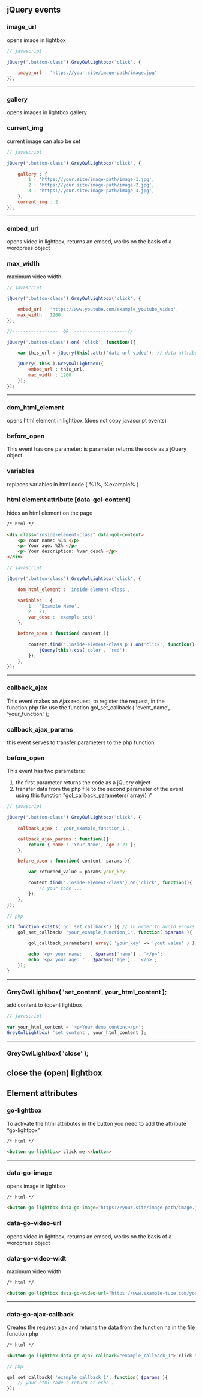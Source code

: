 ## jQuery events
### image_url
opens image in lightbox
```javascript
// javascript

jQuery('.button-class').GreyOwlLightbox('click', {

    image_url : 'https://your.site/image-path/image.jpg'
});
```
---
### gallery
opens images in lightbox gallery
### current_img
current image can also be set
```javascript
// javascript

jQuery('.button-class').GreyOwlLightbox('click', {

    gallery : {
        1 : 'https://your.site/image-path/image-1.jpg',
        2 : 'https://your.site/image-path/image-2.jpg',
        3 : 'https://your.site/image-path/image-3.jpg',
    },
    current_img : 2
});
```
---
### embed_url
opens video in lightbox, returns an embed, works on the basis of a wordpress object
### max_width
maximum video width
```javascript
// javascript

jQuery('.button-class').GreyOwlLightbox('click', {

    embed_url : 'https://www.youtube.com/example_youtube_video',
    max_width : 1200
});

//-----------------  OR  --------------------//

jQuery('.button-class').on( 'click', function(){

    var this_url = jQuery(this).attr('data-url-video'); // data attribute with video address can be added to the button

    jQuery( this ).GreyOwlLightbox({
        embed_url : this_url,
        max_width : 1200
    });
});
```
---
### dom_html_element
opens html element in lightbox (does not copy javascript events)
### before_open
This event has one parameter: is parameter returns the code as a jQuery object
### variables
replaces variables in html code ( %1%, %example% )
### html element attribute [data-gol-content]
hides an html element on the page
```html
/* html */

<div class="inside-element-class" data-gol-content>
    <p> Your name: %1% </p>
    <p> Your age: %2% </p>
    <p> Your description: %var_desc% </p>
</div>
```
```javascript
// javascript

jQuery('.button-class').GreyOwlLightbox('click', {

    dom_html_element : 'inside-element-class',

    variables : {
        1 : 'Example Name',
        2 : 21,
        var_desc : 'example text'
    },

    before_open : function( content ){

        content.find('.inside-element-class p').on('click', function(){
            jQuery(this).css('color', 'red');
        });
    },
});
```
---
### callback_ajax
This event makes an Ajax request, to register the request, in the function.php file use the function gol_set_callback ( 'event_name', 'your_function' );
### callback_ajax_params
this event serves to transfer parameters to the php function.
### before_open
This event has two parameters:
1. the first parameter returns the code as a jQuery object
2. transfer data from the php file to the second parameter of the event using this function "gol_callback_parameters( array() )"
```javascript
// javascript

jQuery('.button-class').GreyOwlLightbox('click', {

    callback_ajax : 'your_example_function_1',

    callback_ajax_params : function(){
        return { name : 'Your Name', age : 21 };
    },

    before_open : function( content, params ){

        var returned_value = params.your_key;

        content.find('.inside-element-class').on('click', function(){
            // your code ...
        });
    },
});
```
```php
// php

if( function_exists('gol_set_callback') ){ // in order to avoid errors if suddenly the plugin will be disabled
    gol_set_callback( 'your_example_function_1', function( $params ){

        gol_callback_parameters( array( 'your_key' => 'yout value' ) );  // returns data to the second parameter of the "before_open" event

        echo '<p> your name: ' . $params['name'] . '</p>';
        echo '<p> your age: ' . $params['age'] . '</p>';
    });
}
```
---
### GreyOwlLightbox( 'set_content', your_html_content );
add content to (open) lightbox
```javascript
// javascript

var your_html_content = '<p>Your demo content</p>';
GreyOwlLightbox( 'set_content', your_html_content );
```
---
### GreyOwlLightbox( 'close' );
close the (open) lightbox
---
## Element attributes
### go-lightbox
To activate the html attributes in the button you need to add the attribute “go-lightbox”
```html
/* html */

<button go-lightbox> click me </button>
```
---
### data-go-image
opens image in lightbox
```html
/* html */

<button go-lightbox data-go-image="https://your.site/image-path/image.jpg"> click me </button>
```
### data-go-video-url
opens video in lightbox, returns an embed, works on the basis of a wordpress object
### data-go-video-widt
maximum video width
```html
/* html */

<button go-lightbox data-go-video-url="https://www.example-tube.com/your-video" data-go-video-width="1200"> click me </button>
```
---
### data-go-ajax-callback
Creates the request ajax and returns the data from the function na in the file function.php
```html
/* html */

<button go-lightbox data-go-ajax-callback="example_callback_1"> click me </button>
```
```php
// php

gol_set_callback( 'example_callback_1', function( $params ){
    // your html code ( return or echo )
});
```
